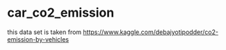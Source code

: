 # car_co2_emission
this data set is taken from https://www.kaggle.com/debajyotipodder/co2-emission-by-vehicles
